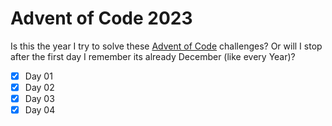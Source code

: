 # Advent of Code 2023

Is this the year I try to solve these [Advent of Code] challenges? Or will I
stop after the first day I remember its already December (like every Year)?

- [x] Day 01
- [x] Day 02
- [x] Day 03
- [x] Day 04

[Advent of Code]: <https://adventofcode.com/>
